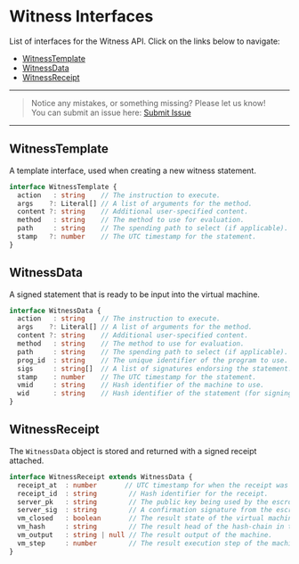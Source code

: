 # Witness Interfaces

List of interfaces for the Witness API. Click on the links below to navigate:

- [WitnessTemplate](#witnesstemplate)
- [WitnessData](#witnessdata)
- [WitnessReceipt](#witnessreceipt)

---
> Notice any mistakes, or something missing? Please let us know!  
> You can submit an issue here: [Submit Issue](https://github.com/BitEscrow/escrow-core/issues/new/choose)

---

## WitnessTemplate

A template interface, used when creating a new witness statement.

```ts
interface WitnessTemplate {
  action   : string    // The instruction to execute.
  args    ?: Literal[] // A list of arguments for the method.
  content ?: string    // Additional user-specified content.
  method   : string    // The method to use for evaluation.
  path     : string    // The spending path to select (if applicable).
  stamp   ?: number    // The UTC timestamp for the statement.
}
```

## WitnessData

A signed statement that is ready to be input into the virtual machine.

```ts
interface WitnessData {
  action   : string    // The instruction to execute.
  args    ?: Literal[] // A list of arguments for the method.
  content ?: string    // Additional user-specified content.
  method   : string    // The method to use for evaluation.
  path     : string    // The spending path to select (if applicable).
  prog_id  : string    // The unique identifier of the program to use.
  sigs     : string[]  // A list of signatures endorsing the statement.
  stamp    : number    // The UTC timestamp for the statement.
  vmid     : string    // Hash identifier of the machine to use.
  wid      : string    // Hash identifier of the statement (for signing).
}
```

## WitnessReceipt

The `WitnessData` object is stored and returned with a signed receipt attached.

```ts
interface WitnessReceipt extends WitnessData {
  receipt_at  : number       // UTC timestamp for when the receipt was created. 
  receipt_id  : string        // Hash identifier for the receipt. 
  server_pk   : string        // The public key being used by the escrow server.
  server_sig  : string        // A confirmation signature from the escrow server.
  vm_closed   : boolean       // The result state of the virtual machine.
  vm_hash     : string        // The result head of the hash-chain in the machine.
  vm_output   : string | null // The result output of the machine.
  vm_step     : number        // The result execution step of the machine.
}
```